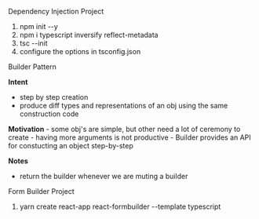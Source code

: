 
Dependency Injection Project

1. npm init --y
2. npm i typescript inversify reflect-metadata
3. tsc --init
4. configure the options in tsconfig.json    



Builder Pattern

**Intent**
   - step by step creation
   - produce diff types and representations of an obj using the same construction code

**Motivation**
    - some obj's are simple, but other need a lot of ceremony to create
    - having more arguments is not productive
    - Builder provides an API for constucting an object step-by-step

**Notes**
- return the builder whenever we are muting a builder



Form Builder Project

1. yarn create react-app react-formbuilder --template typescript

